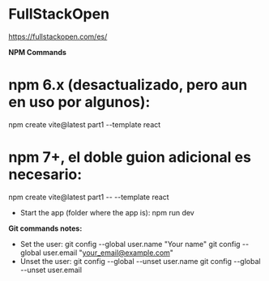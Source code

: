 # FullStackOpen

https://fullstackopen.com/es/

**NPM Commands**

# npm 6.x (desactualizado, pero aun en uso por algunos):

npm create vite@latest part1 --template react

# npm 7+, el doble guion adicional es necesario:

npm create vite@latest part1 -- --template react

- Start the app (folder where the app is): npm run dev

**Git commands notes:**

- Set the user:
  git config --global user.name "Your name"
  git config --global user.email "your_email@example.com"
- Unset the user:
  git config --global --unset user.name
  git config --global --unset user.email
